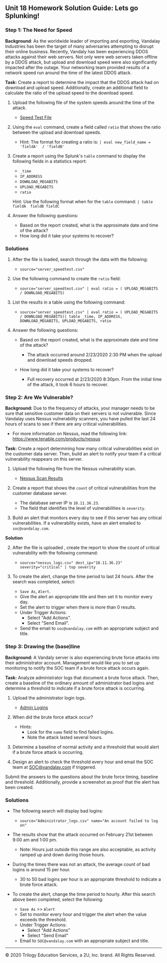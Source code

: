 ## Unit 18 Homework Solution Guide: Lets go Splunking!


### Step 1: The Need for Speed 

**Background**: As the worldwide leader of importing and exporting, Vandalay Industries has been the target of many adversaries attempting to disrupt their online business. Recently, Vandaly has been  experiencing DDOS attacks against their web servers.  Not only were web servers taken offline by a DDOS attack, but upload and download speed were also significantly impacted after the outage. Your networking team provided results of a network speed run around the time of the latest DDOS attack.

**Task:** Create a report to determine the impact that the DDOS attack had on download and upload speed. Additionally, create an additional field to calculate the ratio of the upload speed to the download speed.


1.  Upload the following file of the system speeds around the time of the attack.
    - [Speed Test File](resources/server_speedtest.csv)

2. Using the `eval` command, create a field called `ratio` that shows the ratio between the upload and download speeds.
   - Hint: The format for creating a ratio is: `| eval new_field_name = 'fieldA'  / 'fieldB'`
      
3. Create a report using the Splunk's `table` command to display the following fields in a statistics report:
    - `_time`
    - `IP_ADDRESS`
    - `DOWNLOAD_MEGABITS`
    - `UPLOAD_MEGABITS`
    - `ratio`
  
   Hint: Use the following format when for the `table` command: `| table fieldA  fieldB fieldC`

4. Answer the following questions:

    - Based on the report created, what is the approximate date and time of the attack?
    - How long did it take your systems to recover?



### Solutions

1.  After the file is loaded, search through the data with the following:
    - `source="server_speedtest.csv"` 
  
2. Use the following command to create the `ratio` field:
    -  `source="server_speedtest.csv" | eval ratio = ( UPLOAD_MEGABITS / DOWNLOAD_MEGABITS)`

3. List the results in a table using the following command:
    - `source="server_speedtest.csv" | eval ratio = ( UPLOAD_MEGABITS / DOWNLOAD_MEGABITS)| table _time, IP_ADDRESS, DOWNLOAD_MEGABITS, UPLOAD_MEGABITS, ratio`

4. Answer the following questions:

    - Based on the report created, what is the approximate date and time of the attack?

        - The attack occurred around 2/23/2020 2:30 PM when the upload and download speeds dropped.

    - How long did it take your systems to recover?

      - Full recovery occurred at 2/23/2020 8:30pm. From the initial time of the attack, it took 6 hours to recover.

 
### Step 2: Are We Vulnerable? 

**Background:**  Due to the frequency of attacks, your manager needs to be sure that sensitive customer data on their servers is not vulnerable. Since Vandalay uses Nessus vulnerability scanners, you have pulled the last 24 hours of scans to see if there are any critical vulnerabilities.

  - For more information on Nessus, read the following link: https://www.tenable.com/products/nessus

**Task:** Create a report determining how many critical vulnerabilities exist on the customer data server. Then, build an alert to notify your team if a critical vulnerability reappears on this server.

1. Upload the following file from the Nessus vulnerability scan.
   - [Nessus Scan Results](resources/nessus_logs.csv)

2. Create a report that shows the `count` of critical vulnerabilities from the customer database server.
   - The database server IP is `10.11.36.23`.
   - The field that identifies the level of vulnerabilities is `severity`.
      
3. Build an alert that monitors every day to see if this server has any critical vulnerabilities. If a vulnerability exists, have an alert emailed to `soc@vandalay.com`.

**Solution**

2. After the file is uploaded , create the report to show the count of critical vulnerability with the following command:
   - `source="nessus_logs.csv" dest_ip="10.11.36.23"  severity="critical" | top severity`
  
3. To create the alert, change the time period to last 24 hours. After the search was completed, select:
   - `Save As`, `Alert`.
   - Give the alert an appropriate title and then set it to monitor every day.
   - Set the alert to trigger when there is more than 0 results.
   - Under Trigger Actions:
     - Select "Add Actions".
     - Select "Send Email". 
   - Send the email to `soc@vandalay.com` with an appropriate subject and title.
 

### Step 3: Drawing the (base)line

**Background:**  A Vandaly server is also experiencing brute force attacks into their administrator account. Management would like you to set up monitoring to notify the SOC team if a brute force attack occurs again.


**Task:** Analyze administrator logs that document a brute force attack. Then, create a baseline of the ordinary amount of administrator bad logins and determine a threshold to indicate if a brute force attack is occurring.

1. Upload the administrator login logs.
   - [Admin Logins](resources/Administrator_logs.csv)

2. When did the brute force attack occur?
   - Hints:
     - Look for the `name` field to find failed logins.
     - Note the attack lasted several hours.

      
3. Determine a baseline of normal activity and a threshold that would alert if a brute force attack is occurring.

4. Design an alert to check the threshold every hour and email the SOC team at SOC@vandalay.com if triggered. 

Submit the answers to the questions about the brute force timing, baseline and threshold. Additionally, provide a screenshot as proof that the alert has been created.

### Solutions

- The following search will display bad logins:
   - `source="Administrator_logs.csv" name="An account failed to log on"`
  
- The results show that the attack occurred on February 21st between 9:00 am and 1:00 pm.
   - Note: Hours just outside this range are also acceptable, as activity ramped up and down during those hours.
  
- During the times there was not an attack, the average count of bad logins is around 15 per hour.

   - 30 to 50 bad logins per hour is an appropriate threshold to indicate a brute force attack.

- To create the alert, change the time period to hourly. After this search above been completed, select the following:
   - `Save As` >> `Alert`
   - Set to monitor every hour and trigger the alert when the value exceeds the threshold. 
   - Under Trigger Actions:
     - Select "Add Actions"
     - Select "Send Email"  
   - Email to `SOC@vandalay.com` with an appropriate subject and title.

---

© 2020 Trilogy Education Services, a 2U, Inc. brand. All Rights Reserved.

